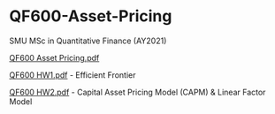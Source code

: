 # QF600-Asset-Pricing
SMU MSc in Quantitative Finance (AY2021)

[QF600 Asset Pricing.pdf](https://github.com/gabrielwoon/QF600-Asset-Pricing/files/7154804/QF600.Asset.Pricing.pdf)

[QF600 HW1.pdf](https://github.com/gabrielwoon/QF600-Asset-Pricing/files/7177195/QF600.HW1.pdf) - Efficient Frontier 

[QF600 HW2.pdf](https://github.com/gabrielwoon/QF600-Asset-Pricing/files/7195130/QF600.HW2.pdf) - Capital Asset Pricing Model (CAPM) & Linear Factor Model 
